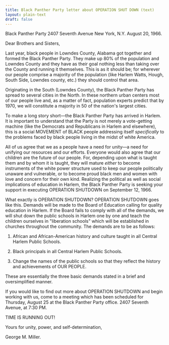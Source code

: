 ```yaml
---
title: Black Panther Party letter about OPERATION SHUT DOWN (text)
layout: plain-text
draft: false
---
```


Black Panther Party
2407 Seventh Avenue
New York, N.Y.
August 20, 1966.

Dear Brothers and Sisters,

Last year, black people in Lowndes County, Alabama got together and formed the Black Panther Party. They make up 80% of the population and Lowndes County and they have as their goal nothing less than taking over the County and running it themselves.  This is as it should be; for wherever our people comprise a majority of the population (like Harlem Watts, Hough, South Side, Lowndes county, etc.) they should control that area.  

Originating in the South (Lowndes County), the Black Panther Party has spread to several cities in the North.  In these northern urban centers most of our people live and, as a matter of fact, population experts predict that by 1970, we will constitute a majority in 50 of the nation's largest cities.  

To make a long story short—the Black Panther Party has arrived in  Harlem. It is important to understand that the Party is not merely a vote-getting machine (like the Democrats and Republicans in Harlem and elsewhere), this is a social MOVEMENT of BLACK people addressing itself *specifically* to the problems faced by black people living in the midst of white America.

All of us agree that we as a people have a need for unity—a need for unifying our resources and our efforts. Everyone would also agree that our children are the future of our people. For, depending upon what is taught them and by whom it is taught, they will mature *either* to become instruments of the white power structure used to keep our people politically unaware and vulnerable, or to become proud black men and women with love and concern for their own kind. Realizing the political as well as social implications of education in Harlem, the Black Panther Party is seeking your support in executing OPERATION SHUTDOWN on September 12, 1966.  

What exactly is OPERATION SHUTDOWN? OPERATION SHUTDOWN goes like this.  Demands will be made to the Board of Education calling for quality education in Harlem. If the Board fails to comply with all of the demands, we will shut down the public schools in Harlem one by one and teach the children ourselves in "liberation schools" which will be established in churches throughout the community.  The demands are to be as follows:

1. African and African-American history and culture taught in all Central Harlem Public Schools.

2. Black principals in all Central Harlem Public Schools.

3. Change the names of the public schools so that they reflect the history and achievements of OUR PEOPLE.

These are essentially the three basic demands stated in a brief and oversimplified manner.

If you would like to find out more about OPERATION SHUTDOWN and begin working with us, come to a meeting which has been scheduled for Thursday, August 25 at the Black Panther Party office. 2407 Seventh Avenue, at 7:30 PM.  

TIME IS RUNNING OUT!

Yours for unity, power, and self-determination,

George M. Miller.  
